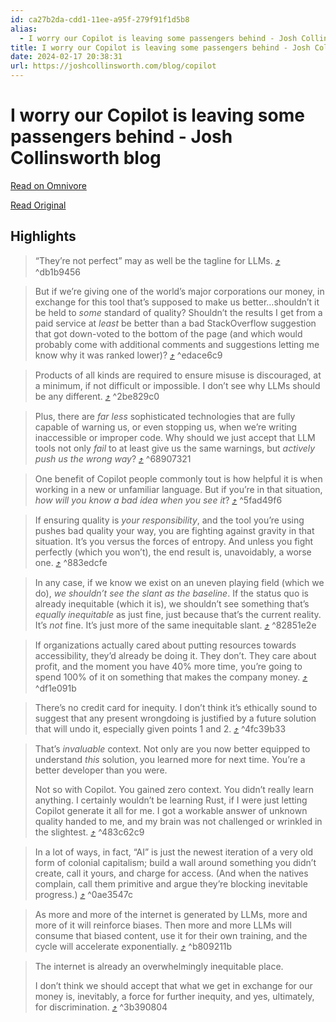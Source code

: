 ```yaml
---
id: ca27b2da-cdd1-11ee-a95f-279f91f1d5b8
alias:
  - I worry our Copilot is leaving some passengers behind - Josh Collinsworth blog
title: I worry our Copilot is leaving some passengers behind - Josh Collinsworth blog
date: 2024-02-17 20:38:31
url: https://joshcollinsworth.com/blog/copilot
---
```


# I worry our Copilot is leaving some passengers behind - Josh Collinsworth blog

[Read on Omnivore](https://omnivore.app/me/i-worry-our-copilot-is-leaving-some-passengers-behind-josh-colli-18db8b8e64a)

[Read Original](https://joshcollinsworth.com/blog/copilot)

## Highlights

> “They’re not perfect” may as well be the tagline for LLMs. [⤴️](https://omnivore.app/me/i-worry-our-copilot-is-leaving-some-passengers-behind-josh-colli-18db8b8e64a#db1b9456-4ac8-49d6-b5ec-b94d87499e9a)  ^db1b9456

> But if we’re giving one of the world’s major corporations our money, in exchange for this tool that’s supposed to make us better…shouldn’t it be held to _some_ standard of quality? Shouldn’t the results I get from a paid service at _least_ be better than a bad StackOverflow suggestion that got down-voted to the bottom of the page (and which would probably come with additional comments and suggestions letting me know why it was ranked lower)? [⤴️](https://omnivore.app/me/i-worry-our-copilot-is-leaving-some-passengers-behind-josh-colli-18db8b8e64a#edace6c9-aa8a-4dbb-a0a5-58febddf922e)  ^edace6c9

> Products of all kinds are required to ensure misuse is discouraged, at a minimum, if not difficult or impossible. I don’t see why LLMs should be any different. [⤴️](https://omnivore.app/me/i-worry-our-copilot-is-leaving-some-passengers-behind-josh-colli-18db8b8e64a#2be829c0-b3e4-4e40-a6ed-09513ef18fe2)  ^2be829c0

> Plus, there are _far less_ sophisticated technologies that are fully capable of warning us, or even stopping us, when we’re writing inaccessible or improper code. Why should we just accept that LLM tools not only _fail_ to at least give us the same warnings, but _actively push us the wrong way_? [⤴️](https://omnivore.app/me/i-worry-our-copilot-is-leaving-some-passengers-behind-josh-colli-18db8b8e64a#68907321-291d-4956-bd01-446897b750c2)  ^68907321

> One benefit of Copilot people commonly tout is how helpful it is when working in a new or unfamiliar language. But if you’re in that situation, _how will you know a bad idea when you see it_? [⤴️](https://omnivore.app/me/i-worry-our-copilot-is-leaving-some-passengers-behind-josh-colli-18db8b8e64a#5fad49f6-2e9f-4a71-931b-49488974bc28)  ^5fad49f6

> If ensuring quality is _your responsibility_, and the tool you’re using pushes bad quality your way, you are fighting against gravity in that situation. It’s you versus the forces of entropy. And unless you fight perfectly (which you won’t), the end result is, unavoidably, a worse one. [⤴️](https://omnivore.app/me/i-worry-our-copilot-is-leaving-some-passengers-behind-josh-colli-18db8b8e64a#883edcfe-291f-413a-8a79-7f86ea2a56ba)  ^883edcfe

> In any case, if we know we exist on an uneven playing field (which we do), _we shouldn’t see the slant as the baseline_. If the status quo is already inequitable (which it is), we shouldn’t see something that’s _equally inequitable_ as just fine, just because that’s the current reality. It’s _not_ fine. It’s just more of the same inequitable slant. [⤴️](https://omnivore.app/me/i-worry-our-copilot-is-leaving-some-passengers-behind-josh-colli-18db8b8e64a#82851e2e-ee0d-4ed9-b1ad-d58e18b08b4b)  ^82851e2e

> If organizations actually cared about putting resources towards accessibility, they’d already be doing it. They don’t. They care about profit, and the moment you have 40% more time, you’re going to spend 100% of it on something that makes the company money. [⤴️](https://omnivore.app/me/i-worry-our-copilot-is-leaving-some-passengers-behind-josh-colli-18db8b8e64a#df1e091b-515c-4a28-a97a-b36f7fd13f2c)  ^df1e091b

> There’s no credit card for inequity. I don’t think it’s ethically sound to suggest that any present wrongdoing is justified by a future solution that will undo it, especially given points 1 and 2. [⤴️](https://omnivore.app/me/i-worry-our-copilot-is-leaving-some-passengers-behind-josh-colli-18db8b8e64a#4fc39b33-8bba-40f3-99ec-9a89d5ae4cc3)  ^4fc39b33

> That’s _invaluable_ context. Not only are you now better equipped to understand _this_ solution, you learned more for next time. You’re a better developer than you were.
> 
> Not so with Copilot. You gained zero context. You didn’t really learn anything. I certainly wouldn’t be learning Rust, if I were just letting Copilot generate it all for me. I got a workable answer of unknown quality handed to me, and my brain was not challenged or wrinkled in the slightest. [⤴️](https://omnivore.app/me/i-worry-our-copilot-is-leaving-some-passengers-behind-josh-colli-18db8b8e64a#483c62c9-d197-4872-82aa-ea32f83bdb70)  ^483c62c9

> In a lot of ways, in fact, “AI” is just the newest iteration of a very old form of colonial capitalism; build a wall around something you didn’t create, call it yours, and charge for access. (And when the natives complain, call them primitive and argue they’re blocking inevitable progress.) [⤴️](https://omnivore.app/me/i-worry-our-copilot-is-leaving-some-passengers-behind-josh-colli-18db8b8e64a#0ae3547c-6051-45d0-a2f3-7471a14ec93c)  ^0ae3547c

> As more and more of the internet is generated by LLMs, more and more of it will reinforce biases. Then more and more LLMs will consume that biased content, use it for their own training, and the cycle will accelerate exponentially. [⤴️](https://omnivore.app/me/i-worry-our-copilot-is-leaving-some-passengers-behind-josh-colli-18db8b8e64a#b809211b-3877-4c72-9d03-6f13c70e93aa)  ^b809211b

> The internet is already an overwhelmingly inequitable place.
> 
> I don’t think we should accept that what we get in exchange for our money is, inevitably, a force for further inequity, and yes, ultimately, for discrimination. [⤴️](https://omnivore.app/me/i-worry-our-copilot-is-leaving-some-passengers-behind-josh-colli-18db8b8e64a#3b390804-5e6b-4dbd-8059-6d182d95ebad)  ^3b390804

